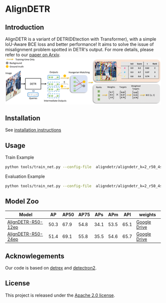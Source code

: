 # AlignDETR
## Introduction
AlignDETR is a variant of DETR(DEtection with Transformer), with a simple IoU-Aware BCE loss and better performance! It aims to solve the issue of misalignment problem spotted in DETR's output.
For more details, please refer to our [paper on Arxiv](https://arxiv.org/abs/2304.07527). 
<img src="assets/aligndetr.png" >

## Installation 
See [installation instructions](INSTALL.md) 
## Usage
Train Example
```bash
python tools/train_net.py --config-file  aligndetr/aligndetr_k=2_r50_4scale_12ep.py --num-gpus 8
```
Evaluation Example
```bash
python tools/train_net.py --config-file  aligndetr/aligndetr_k=2_r50_4scale_12ep.py --num-gpus 8 --eval train.init_checkpoint=/path/to/checkpoint
```
## Model Zoo

|Model|AP|AP50|AP75|APs|APm|APl|weights|
|----|----|----|----|----|----|----|----|
|[AlignDETR-R50-12ep](aligndetr/configs/aligndetr_k%3D2_r50_4scale_12ep.py)|50.3|67.9|54.8|34.1|53.5|65.1|[Google Drive](https://drive.google.com/file/d/12xSxD_Z9KI8bejSlO1td1XcZ-Ns00rTi/view?usp=share_link)|
|[AlignDETR-R50-24ep](aligndetr/configs/aligndetr_k%3D2_r50_4scale_24ep.py)|51.4|69.1|55.8|35.5|54.6|65.7|[Google Drive](https://drive.google.com/file/d/1zQYe78fDdCmK3nwbAWYLvGCdQCFsTqoX/view?usp=share_link)|

## Acknowlegements

Our code is based on [detrex](https://github.com/IDEA-Research/detrex) and [detectron2](https://github.com/facebookresearch/detectron2).

## License
This project is released under the [Apache 2.0 license](LICENSE).
